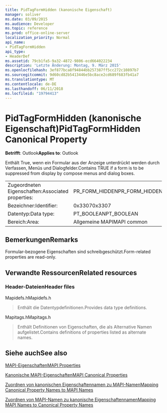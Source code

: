 ```yaml
---
title: PidTagFormHidden (kanonische Eigenschaft)
manager: soliver
ms.date: 03/09/2015
ms.audience: Developer
ms.topic: reference
ms.prod: office-online-server
localization_priority: Normal
api_name:
- PidTagFormHidden
api_type:
- HeaderDef
ms.assetid: 79cb1fa5-9a32-4872-9806-ecd664022234
description: 'Letzte Änderung: Montag, 9. März 2015'
ms.openlocfilehash: 3ef877bca8f94844bb257387ff5cc272c10897b7
ms.sourcegitcommit: 9d60cd82b5413446e5bc8ace2cd689f683fb41a7
ms.translationtype: MT
ms.contentlocale: de-DE
ms.lasthandoff: 06/11/2018
ms.locfileid: "19794413"
---
```

# <a name="pidtagformhidden-canonical-property"></a><span data-ttu-id="297f0-103">PidTagFormHidden (kanonische Eigenschaft)</span><span class="sxs-lookup"><span data-stu-id="297f0-103">PidTagFormHidden Canonical Property</span></span>

  
  
<span data-ttu-id="297f0-104">**Betrifft**: Outlook</span><span class="sxs-lookup"><span data-stu-id="297f0-104">**Applies to**: Outlook</span></span> 
  
<span data-ttu-id="297f0-105">Enthält True, wenn ein Formular aus der Anzeige unterdrückt werden durch Verfassen, Menüs und Dialogfelder.</span><span class="sxs-lookup"><span data-stu-id="297f0-105">Contains TRUE if a form is to be suppressed from display by compose menus and dialog boxes.</span></span> 
  
|||
|:-----|:-----|
|<span data-ttu-id="297f0-106">Zugeordneten Eigenschaften:</span><span class="sxs-lookup"><span data-stu-id="297f0-106">Associated properties:</span></span>  <br/> |<span data-ttu-id="297f0-107">PR_FORM_HIDDEN</span><span class="sxs-lookup"><span data-stu-id="297f0-107">PR_FORM_HIDDEN</span></span>  <br/> |
|<span data-ttu-id="297f0-108">Bezeichner:</span><span class="sxs-lookup"><span data-stu-id="297f0-108">Identifier:</span></span>  <br/> |<span data-ttu-id="297f0-109">0x3307</span><span class="sxs-lookup"><span data-stu-id="297f0-109">0x3307</span></span>  <br/> |
|<span data-ttu-id="297f0-110">Datentyp:</span><span class="sxs-lookup"><span data-stu-id="297f0-110">Data type:</span></span>  <br/> |<span data-ttu-id="297f0-111">PT_BOOLEAN</span><span class="sxs-lookup"><span data-stu-id="297f0-111">PT_BOOLEAN</span></span>  <br/> |
|<span data-ttu-id="297f0-112">Bereich:</span><span class="sxs-lookup"><span data-stu-id="297f0-112">Area:</span></span>  <br/> |<span data-ttu-id="297f0-113">Allgemeine MAPI</span><span class="sxs-lookup"><span data-stu-id="297f0-113">MAPI common</span></span>  <br/> |
   
## <a name="remarks"></a><span data-ttu-id="297f0-114">Bemerkungen</span><span class="sxs-lookup"><span data-stu-id="297f0-114">Remarks</span></span>

<span data-ttu-id="297f0-115">Formular-bezogene Eigenschaften sind schreibgeschützt.</span><span class="sxs-lookup"><span data-stu-id="297f0-115">Form-related properties are read-only.</span></span> 
  
## <a name="related-resources"></a><span data-ttu-id="297f0-116">Verwandte Ressourcen</span><span class="sxs-lookup"><span data-stu-id="297f0-116">Related resources</span></span>

### <a name="header-files"></a><span data-ttu-id="297f0-117">Header-Dateien</span><span class="sxs-lookup"><span data-stu-id="297f0-117">Header files</span></span>

<span data-ttu-id="297f0-118">Mapidefs.h</span><span class="sxs-lookup"><span data-stu-id="297f0-118">Mapidefs.h</span></span>
  
> <span data-ttu-id="297f0-119">Enthält die Datentypdefinitionen.</span><span class="sxs-lookup"><span data-stu-id="297f0-119">Provides data type definitions.</span></span>
    
<span data-ttu-id="297f0-120">Mapitags.h</span><span class="sxs-lookup"><span data-stu-id="297f0-120">Mapitags.h</span></span>
  
> <span data-ttu-id="297f0-121">Enthält Definitionen von Eigenschaften, die als Alternative Namen aufgelistet.</span><span class="sxs-lookup"><span data-stu-id="297f0-121">Contains definitions of properties listed as alternate names.</span></span>
    
## <a name="see-also"></a><span data-ttu-id="297f0-122">Siehe auch</span><span class="sxs-lookup"><span data-stu-id="297f0-122">See also</span></span>



[<span data-ttu-id="297f0-123">MAPI-Eigenschaften</span><span class="sxs-lookup"><span data-stu-id="297f0-123">MAPI Properties</span></span>](mapi-properties.md)
  
[<span data-ttu-id="297f0-124">Kanonische MAPI-Eigenschaften</span><span class="sxs-lookup"><span data-stu-id="297f0-124">MAPI Canonical Properties</span></span>](mapi-canonical-properties.md)
  
[<span data-ttu-id="297f0-125">Zuordnen von kanonischen Eigenschaftennamen zu MAPI-Namen</span><span class="sxs-lookup"><span data-stu-id="297f0-125">Mapping Canonical Property Names to MAPI Names</span></span>](mapping-canonical-property-names-to-mapi-names.md)
  
[<span data-ttu-id="297f0-126">Zuordnen von MAPI-Namen zu kanonische Eigenschaftennamen</span><span class="sxs-lookup"><span data-stu-id="297f0-126">Mapping MAPI Names to Canonical Property Names</span></span>](mapping-mapi-names-to-canonical-property-names.md)


